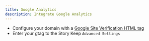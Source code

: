 ```yaml
---
title: Google Analytics
description: Integrate Google Analytics
---
```


- Configure your domain with a [Google Site Verification HTML tag](https://support.google.com/webmasters/answer/9008080#meta_tag_verification&zippy=%2Chtml-tag)
- Enter your gtag to the Story Keep `Advanced Settings`
